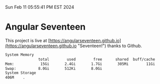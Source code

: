Sun Feb 11 05:55:41 PM EST 2024

# Angular Seventeen


This project is live at [https://angularseventeen.github.io](https://angularseventeen.github.io "Seventeen!") thanks to Github.

```bash
System Memory
               total        used        free      shared  buff/cache   available
Mem:            15Gi       2.4Gi       1.7Gi       305Mi        11Gi        12Gi
Swap:          8.0Gi       512Ki       8.0Gi
System Storage
406M	.
